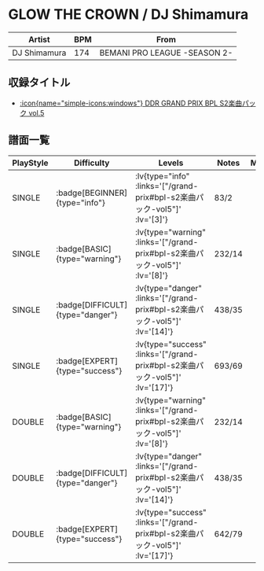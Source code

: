 # GLOW THE CROWN / DJ Shimamura

|Artist|BPM|From|
|------|---|----|
|DJ Shimamura|174|BEMANI PRO LEAGUE -SEASON 2-|

## 収録タイトル

- [ :icon{name="simple-icons:windows"} DDR GRAND PRIX BPL S2楽曲パック vol.5](/grand-prix#bpl-s2楽曲パック-vol5)

## 譜面一覧

|PlayStyle|Difficulty|Levels|Notes|Movie|
|---------|----------|------|-----|-----|
|SINGLE| :badge[BEGINNER]{type="info"} | :lv{type="info" :links='["/grand-prix#bpl-s2楽曲パック-vol5"]' :lv='[3]'} |83/2||
|SINGLE| :badge[BASIC]{type="warning"} | :lv{type="warning" :links='["/grand-prix#bpl-s2楽曲パック-vol5"]' :lv='[8]'} |232/14||
|SINGLE| :badge[DIFFICULT]{type="danger"} | :lv{type="danger" :links='["/grand-prix#bpl-s2楽曲パック-vol5"]' :lv='[14]'} |438/35||
|SINGLE| :badge[EXPERT]{type="success"} | :lv{type="success" :links='["/grand-prix#bpl-s2楽曲パック-vol5"]' :lv='[17]'} |693/69||
|DOUBLE| :badge[BASIC]{type="warning"} | :lv{type="warning" :links='["/grand-prix#bpl-s2楽曲パック-vol5"]' :lv='[8]'} |232/14||
|DOUBLE| :badge[DIFFICULT]{type="danger"} | :lv{type="danger" :links='["/grand-prix#bpl-s2楽曲パック-vol5"]' :lv='[14]'} |438/35||
|DOUBLE| :badge[EXPERT]{type="success"} | :lv{type="success" :links='["/grand-prix#bpl-s2楽曲パック-vol5"]' :lv='[17]'} |642/79||
